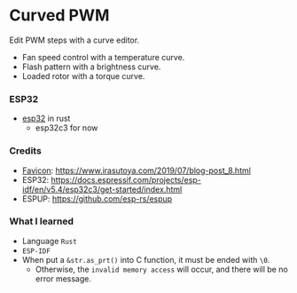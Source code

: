 # Curved PWM

Edit PWM steps with a curve editor.

- Fan speed control with a temperature curve.
- Flash pattern with a brightness curve.
- Loaded rotor with a torque curve.

### ESP32

- [esp32](esp32/README.md) in rust
    - esp32c3 for now

### Credits

- [Favicon](esp32/src/fan.png): https://www.irasutoya.com/2019/07/blog-post_8.html
- ESP32: https://docs.espressif.com/projects/esp-idf/en/v5.4/esp32c3/get-started/index.html
- ESPUP: https://github.com/esp-rs/espup

### What I learned

- Language `Rust`
- `ESP-IDF`
- When put a `&str.as_prt()` into C function, it must be ended with `\0`.
  - Otherwise, the `invalid memory access` will occur, and there will be no error message.
